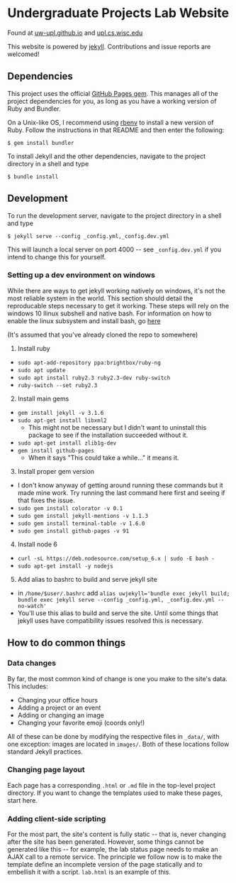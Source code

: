 # Undergraduate Projects Lab Website

Found at [uw-upl.github.io](http://uw-upl.github.io) and
[upl.cs.wisc.edu](http://upl.cs.wisc.edu)

This website is powered by [jekyll](http://jekyllrb.com). Contributions and
issue reports are welcomed!

## Dependencies

This project uses the official [GitHub Pages gem](https://github.com/github/pages-gem).
This manages all of the project dependencies for you, as long as you have a working
version of Ruby and Bundler.

On a Unix-like OS, I recommend using [rbenv](https://github.com/rbenv/rbenv) to install
a new version of Ruby. Follow the instructions in that README and then enter the following:

```
$ gem install bundler
```

To install Jekyll and the other dependencies, navigate to the project directory
in a shell and type

```
$ bundle install
```

## Development

To run the development server, navigate to the project directory in a shell
and type

```
$ jekyll serve --config _config.yml,_config.dev.yml
```

This will launch a local server on port 4000 -- see `_config.dev.yml` if you intend
to change this for yourself.

### Setting up a dev environment on windows

While there are ways to get jekyll working natively on windows, it's not the most reliable system in the world. This section should detail the reproducable steps necessary to get it working. These steps will rely on the windows 10 llinux subshell and native bash. For information on how to enable the linux subsystem and install bash, go [here](http://www.howtogeek.com/249966/how-to-install-and-use-the-linux-bash-shell-on-windows-10/)

(It's assumed that you've already cloned the repo to somewhere)

1. Install ruby
  - `sudo apt-add-repository ppa:brightbox/ruby-ng`
  - `sudo apt update`
  - `sudo apt install ruby2.3 ruby2.3-dev ruby-switch`
  - `ruby-switch --set ruby2.3`
2. Install main gems
  - `gem install jekyll -v 3.1.6`
  - `sudo apt-get install libxml2`
    - This might not be necessary but I didn't want to uninstall this package to see if the installation succeeded without it.
  - `sudo apt-get install zlib1g-dev`
  - `gem install github-pages`
    - When it says "This could take a while..." it means it.
3. Install proper gem version 
  - I don't know anyway of getting around running these commands but it made mine work. Try running the last command here first and seeing if that fixes the issue.
  - `sudo gem install colorator -v 0.1`
  - `sudo gem install jekyll-mentions -v 1.1.3`
  - `sudo gem install terminal-table -v 1.6.0`
  - `sudo gem install github-pages -v 91`
4. Install node 6
  - `curl -sL https://deb.nodesource.com/setup_6.x | sudo -E bash -`
  - `sudo apt-get install -y nodejs`
5. Add alias to bashrc to build and serve jekyll site
  - in `/home/$user/.bashrc` add `alias uwjekyll='bundle exec jekyll build; bundle exec jekyll serve --config _config.yml, _config.dev.yml --no-watch'`
  - You'll use this alias to build and serve the site. Until some things that jekyll uses have compatibility issues resolved this is necessary.

## How to do common things

### Data changes

By far, the most common kind of change is one you make to the site's data. This
includes:

- Changing your office hours
- Adding a project or an event
- Adding or changing an image
- Changing your favorite emoji (coords only!)

All of these can be done by modifying the respective files in `_data/`, with
one exception: images are located in `images/`. Both of these locations follow
standard Jekyll practices.

### Changing page layout

Each page has a corresponding `.html` or `.md` file in the top-level project directory.
If you want to change the templates used to make these pages, start here.

### Adding client-side scripting

For the most part, the site's content is fully static -- that is, never changing after
the site has been generated. However, some things cannot be generated like this --
for example, the lab status page needs to make an AJAX call to a remote service. The
principle we follow now is to make the template define an incomplete version of the
page statically and to embellish it with a script. `lab.html` is an example of this.
